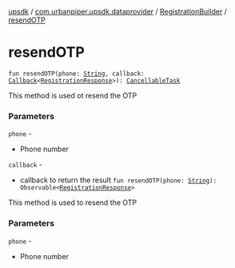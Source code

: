 [upsdk](../../index.md) / [com.urbanpiper.upsdk.dataprovider](../index.md) / [RegistrationBuilder](index.md) / [resendOTP](./resend-o-t-p.md)

# resendOTP

`fun resendOTP(phone: `[`String`](https://kotlinlang.org/api/latest/jvm/stdlib/kotlin/-string/index.html)`, callback: `[`Callback`](../-callback/index.md)`<`[`RegistrationResponse`](../../com.urbanpiper.upsdk.model.networkresponse/-registration-response/index.md)`>): `[`CancellableTask`](../-cancellable-task/index.md)

This method is used ot resend the OTP

### Parameters

`phone` -
* Phone number

`callback` -
* callback to return the result
`fun resendOTP(phone: `[`String`](https://kotlinlang.org/api/latest/jvm/stdlib/kotlin/-string/index.html)`): Observable<`[`RegistrationResponse`](../../com.urbanpiper.upsdk.model.networkresponse/-registration-response/index.md)`>`

This method is used to resend the OTP

### Parameters

`phone` -
* Phone number
